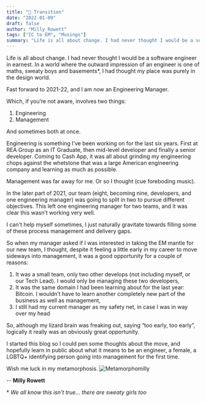 ```yaml
---
title: "🦋 Transition"
date: "2022-01-09"
draft: false
author: "Milly Rowett"
tags: ["IC to EM", "Musings"]
summary: "Life is all about change. I had never thought I would be a software engineer in earnest..."
---
```


Life is all about change. I had never thought I would be a software engineer in earnest. 
In a world where the outward impression of an engineer is one of maths, sweaty boys and basements*, I had thought my place was purely in the design world. 

Fast forward to 2021-22, and I am now an Engineering Manager. 

Which, if you’re not aware, involves two things:

1. Engineering
2. Management

And sometimes both at once. 

Engineering is something I’ve been working on for the last six years. First at REA Group as an IT Graduate, then mid-level developer and finally a senior developer. Coming to Cash App, it was all about grinding my engineering chops against the whetstone that was a large American engineering company and learning as much as possible.

Management was far away for me. Or so I thought (cue foreboding music). 

In the later part of 2021, our team (eight, becoming nine, developers, and one engineering manager) was going to split in two to pursue different objectives. This left one engineering manager for two teams, and it was clear this wasn’t working very well. 

I can't help myself sometimes, I just naturally gravitate towards filling some
of these process management and delivery gaps. 

So when my manager asked if I was interested in taking the EM mantle for our new team, I thought, despite it feeling a little early in my career to move sideways into management, it was a good opportunity for a couple of reasons:

1. It was a small team, only two other develops (not including myself, or our Tech Lead). I would only be managing these two developers,
2. It was the same domain I had been learning about for the last year: Bitcoin. I wouldn’t have to learn another completely new part of the business as well as management,
3. I still had my current manager as my safety net, in case I was in way over my head

So, although my lizard brain was freaking out, saying “too early, too early”, logically it really was an obviously great opportunity. 

I started this blog so I could pen some thoughts about the move, and hopefully learn in public about what it means to be an engineer, a female, a LGBTQ+ identifying person going into management for the first time.

Wish me luck in my metamorphosis.
![Metamorphomilly](/images/metamorphomilly.jpg)

-- **Milly Rowett**

\* _We all know this isn’t true... there are sweaty girls too_
